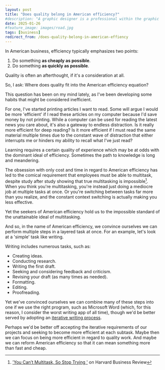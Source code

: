 ```yaml
---
layout: post
title: "Does quality belong in American efficiency?"
#description: "A graphic designer is a professional within the graphic design and graphic arts industry."
date: 2025-01-26
#feature_image: images/road.jpg
tags: [business]
redirect_from: /does-quality-belong-in-american-effiency
---
```


In American business, efficiency typically emphasizes two points:

1. Do something **as cheaply as possible**.
2. Do something **as quickly as possible**.

Quality is often an afterthought, if it's a consideration at all. <!--more-->

So, I ask: Where does quality fit into the American efficiency equation?

This question has been on my mind lately, as I've been developing some habits that might be considered inefficient.

For one, I've started printing articles I want to read. Some will argue I would be more 'efficient' if I read these articles on my computer because I'd save money by not printing. While a computer can be used for reading the latest news you care about, it's also a gateway to endless distraction. Is it really more efficient for deep reading? Is it more efficient if I must read the same material multiple times due to the constant wave of distraction that either interrupts me or hinders my ability to recall what I've just read?

Learning requires a certain quality of experience which may be at odds with the dominant ideal of efficiency. Sometimes the path to knowledge is long and meandering.

The obsession with only cost and time in regard to American efficiency has led to the comical requirement that employees must be able to multitask, despite study after study showing that true multitasking is impossible[^hbr]. When you think you're multitasking, you're instead just doing a mediocre job at multiple tasks at once. Or you're switching between tasks far more than you realize, and the constant context switching is actually making you less effective.

Yet the seekers of American efficiency hold us to the impossible standard of the unattainable ideal of multitasking.

And so, in the name of American efficiency, we convince ourselves we can perform multiple steps in a layered task at once. For an example, let's look at a 'simple' task like writing.

Writing includes numerous tasks, such as:

- Creating ideas.
- Conducting research.
- Writing the first draft.
- Seeking and considering feedback and criticism.
- Revising your draft (as many times as needed).
- Formatting.
- Editing.
- Proofreading.

Yet we've convinced ourselves we can combine many of these steps into one if we use the right program, such as Microsoft Word (which, for this reason, I consider the worst writing app of all time), though we'd be better served by adopting an [iterative writing process](/great-writing-is-iterative).

Perhaps we'd be better off accepting the iterative requirements of our projects and seeking to become more efficient at each subtask. Maybe then we can focus on being more efficient in regard to quality work. And maybe we can reform American efficiency so that it can mean something more than fast and cheap.

[^hbr]: ['You Can’t Multitask, So Stop Trying '](https://hbr.org/2010/12/you-cant-multi-task-so-stop-tr) on Harvard Business Review
